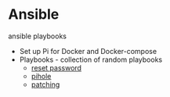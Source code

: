 # Ansible
ansible playbooks

- Set up Pi for Docker and Docker-compose
- Playbooks - collection of random playbooks
    - [reset password](./playbooks/reset_password/)
    - [pihole](./playbooks/pihole/)
    - [patching](./playbooks/patching/)

